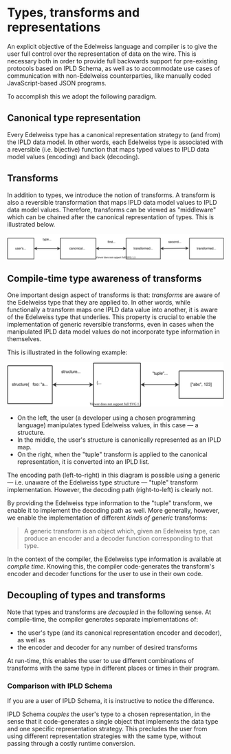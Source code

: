 
# Types, transforms and representations

An explicit objective of the Edelweiss language and compiler is to give the user full control over the representation of data on the wire. This is necessary both in order to provide full backwards support for pre-existing protocols based on IPLD Schema, as well as to accommodate use cases of communication with non-Edelweiss counterparties, like manually coded JavaScript-based JSON programs.

To accomplish this we adopt the following paradigm.

## Canonical type representation

Every Edelweiss type has a canonical representation strategy to (and from) the IPLD data model.
In other words, each Edelweiss type is associated with a reversible (i.e. bijective) function that maps typed values to IPLD data model values (encoding) and back (decoding).

## Transforms

In addition to types, we introduce the notion of transforms. A transform is also a reversible transformation that maps IPLD data model values to IPLD data model values. Therefore, transforms can be viewed as "middleware" which can be chained after the canonical representation of types. This is illustrated below.

![](transforms/model.svg)

## Compile-time type awareness of transforms

One important design aspect of transforms is that: _transforms_ are aware of the Edelweiss type that they are applied to. In other words, while functionally a transform maps one IPLD data value into another, it is aware of the Edelweiss type that underlies. This property is crucial to enable the implementation of generic reversible transforms, even in cases when the manipulated IPLD data model values do not incorporate type information in themselves.

This is illustrated in the following example:

![](transforms/example.svg)

- On the left, the user (a developer using a chosen programming language) manipulates typed Edelweiss values, in this case — a structure.
- In the middle, the user's structure is canonically represented as an IPLD map.
- On the right, when the "tuple" transform is applied to the canonical representation, it is converted into an IPLD list.

The encoding path (left-to-right) in this diagram is possible using a generic — i.e. unaware of the Edelweiss type structure — "tuple" transform implementation. However, the decoding path (right-to-left) is clearly not.

By providing the Edelweiss type information to the "tuple" transform, we enable it to implement the decoding path as well. More generally, however, we enable the implementation of different _kinds of generic_ transforms:

> A generic transform is an object which, given an Edelweiss type, can produce an encoder and a decoder function corresponding to that type.

In the context of the compiler, the Edelweiss type information is available at _compile time_. Knowing this, the compiler code-generates the transform's encoder and decoder functions for the user to use in their own code.

## Decoupling of types and transforms

Note that types and transforms are _decoupled_ in the following sense. At compile-time, the compiler generates separate implementations of:
- the user's type (and its canonical representation encoder and decoder), as well as
- the encoder and decoder for any number of desired transforms

At run-time, this enables the user to use different combinations of transforms with the same type in different places or times in their program.

### Comparison with IPLD Schema

If you are a user of IPLD Schema, it is instructive to notice the difference.

IPLD Schema _couples_ the user's type to a chosen representation, in the sense that it code-generates a single object that implements the data type and one specific representation strategy.
This precludes the user from using different representation strategies with the same type, without passing through a costly runtime conversion.
